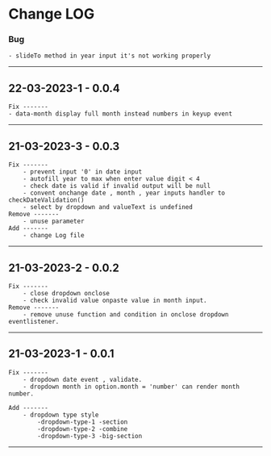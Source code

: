 # Change LOG
### Bug 
    - slideTo method in year input it's not working properly
    
---------------------------------

## 22-03-2023-1 - 0.0.4
    Fix -------
    - data-month display full month instead numbers in keyup event 

--------------------------------

## 21-03-2023-3 - 0.0.3
    Fix -------
        - prevent input '0' in date input
        - autofill year to max when enter value digit < 4  
        - check date is valid if invalid output will be null
        - convent onchange date , month , year inputs handler to checkDateValidation()
        - select by dropdown and valueText is undefined
    Remove -------
        - unuse parameter
    Add -------
        - change Log file
    
---------------------------------

## 21-03-2023-2 - 0.0.2
    Fix -------
        - close dropdown onclose 
        - check invalid value onpaste value in month input.
    Remove -------
        - remove unuse function and condition in onclose dropdown eventlistener.

---------------------------------

## 21-03-2023-1 - 0.0.1
    Fix ------- 
        - dropdown date event , validate. 
        - dropdown month in option.month = 'number' can render month number.

    Add -------
        - dropdown type style
            -dropdown-type-1 -section
            -dropdown-type-2 -combine
            -dropdown-type-3 -big-section


---------------------------------
